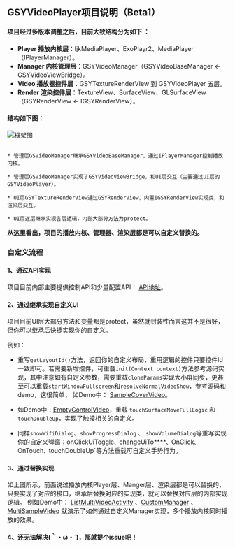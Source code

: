 ## GSYVideoPlayer项目说明（Beta1）

#### 项目经过多版本调整之后，目前大致结构分为如下 ：

* **Player 播放内核层**：IjkMediaPlayer、ExoPlayr2、MediaPlayer（IPlayerManager）。
* **Manager 内核管理层**：GSYVideoManager（GSYVideoBaseManager <- GSYVideoViewBridge）。
* **Video  播放器控件层**：GSYTextureRenderVIew 到 GSYVideoPlayer 五层。
* **Render 渲染控件层**：TextureView、SurfaceView、GLSurfaceView（GSYRenderView <- IGSYRenderView）。

#### 结构如下图：

![框架图](https://raw.githubusercontent.com/CarGuo/GSYVideoPlayer/master/StructureChartImg.jpg)

```

* 管理层GSVideoManager继承GSYVideoBaseManager，通过IPlayerManager控制播放内核。

* 管理层GSVideoManager实现了GSYVideoViewBridge，和UI层交互（主要通过UI层的GSYVideoPlayer）。

* UI层GSYTextureRenderView通过GSYRenderView，内置IGSYRenderView实现类，和渲染层交互。

* UI层逐层继承实现各层逻辑，内部大部分方法为protect。

```

**从这里看出，项目的播放内核、管理器、渲染层都是可以自定义替换的。**

### 自定义流程

#### 1、通过API实现
项目目前内部主要提供控制API和少量配置API：
[API地址](https://github.com/CarGuo/GSYVideoPlayer/wiki/%E5%9F%BA%E7%A1%80Player-API)。

#### 2、通过继承实现自定义UI
项目目前UI层大部分方法和变量都是protect，虽然就封装性而言这并不是很好，但你可以继承后快捷实现你的自定义。

例如：

* 重写`getLayoutId()`方法，返回你的自定义布局，重用逻辑的控件只要控件Id一致即可。若需要新增控件，可重载`init(Context context)`方法参考源码实现，其中注意如有自定义参数，需要重载`cloneParams`实现大小屏同步，更甚至可以重载`startWindowFullscreen`和`resolveNormalVideoShow`，参考源码和demo，这很简单， 如Demo中： [SampleCoverVideo](https://github.com/CarGuo/GSYVideoPlayer/blob/master/app/src/main/java/com/example/gsyvideoplayer/video/SampleCoverVideo.java)。

* 如Demo中：[EmptyControlVideo](https://github.com/CarGuo/GSYVideoPlayer/blob/master/app/src/main/java/com/example/gsyvideoplayer/video/EmptyControlVideo.java)，重载 `touchSurfaceMoveFullLogic` 和 `touchDoubleUp`，实现了触摸相关的自定义。

* 同样`showWifiDialog`、`showProgressDialog` 、 `showVolumeDialog`等重写实现你的自定义弹窗；onClickUiToggle`、`changeUiTo****`、`OnClick`、`OnTouch`、`touchDoubleUp`等方法重载可自定义手势行为。

#### 3、通过替换实现

如上图所示，前面说过播放内核Player层、Manger层、渲染层都是可以替换的，只要实现了对应的接口，继承后替换对应的实现类，就可以替换对应层的内部实现逻辑。
例如Demo中： [ListMultiVideoActivity](https://github.com/CarGuo/GSYVideoPlayer/blob/master/app/src/main/java/com/example/gsyvideoplayer/ListMultiVideoActivity.java) 、[CustomManager](https://github.com/CarGuo/GSYVideoPlayer/blob/master/app/src/main/java/com/example/gsyvideoplayer/video/manager/CustomManager.java) 、[MultiSampleVideo](https://github.com/CarGuo/GSYVideoPlayer/blob/master/app/src/main/java/com/example/gsyvideoplayer/video/MultiSampleVideo.java)  就演示了如何通过自定义Manager实现，多个播放内核同时播放的效果。

#### 4、还无法解决(｀・ω・´)，那就提个issue吧！

